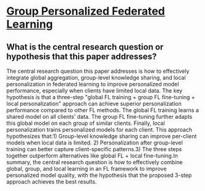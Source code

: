 # [Group Personalized Federated Learning](https://arxiv.org/abs/2210.01863v2)

## What is the central research question or hypothesis that this paper addresses?

The central research question this paper addresses is how to effectively integrate global aggregation, group-level knowledge sharing, and local personalization in federated learning to improve personalized model performance, especially when clients have limited local data. The key hypothesis is that a three-step "global FL training + group FL fine-tuning + local personalization" approach can achieve superior personalization performance compared to other FL methods. The global FL training learns a shared model on all clients' data. The group FL fine-tuning further adapts this global model on each group of similar clients. Finally, local personalization trains personalized models for each client. This approach hypothesizes that:1) Group-level knowledge sharing can improve per-client models when local data is limited. 2) Personalization after group-level training can better capture client-specific patterns.3) The three steps together outperform alternatives like global FL + local fine-tuning.In summary, the central research question is how to effectively combine global, group, and local learning in an FL framework to improve personalized model quality, with the hypothesis that the proposed 3-step approach achieves the best results.
